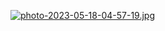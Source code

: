 [![photo-2023-05-18-04-57-19.jpg](https://i.postimg.cc/ZqmvfBXq/photo-2023-05-18-04-57-19.jpg)](https://postimg.cc/DSCz0ZvV)
